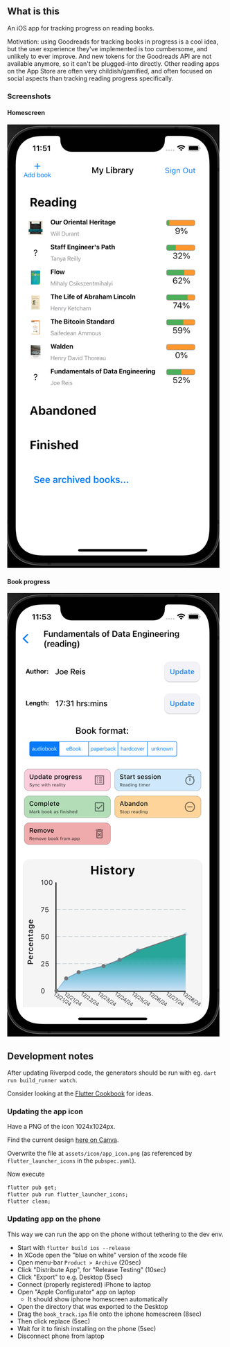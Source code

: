 ## What is this

An iOS app for tracking progress on reading books.

Motivation: using Goodreads for tracking books in progress is a cool idea, but the user experience
they've implemented is too cumbersome, and unlikely to ever improve. And new tokens for the
Goodreads API are not available anymore, so it can't be plugged-into directly. Other reading apps
on the App Store are often very childish/gamified, and often focused on social aspects than
tracking reading progress specifically.

### Screenshots

#### Homescreen

![homescreen.png](screenshots/homescreen.png)

#### Book progress

![book-progress.png](screenshots/book-progress.png)

## Development notes

After updating Riverpod code, the generators should be run with eg. `dart run build_runner watch`.

Consider looking at the [Flutter Cookbook](https://docs.flutter.dev/cookbook) for ideas.

### Updating the app icon

Have a PNG of the icon 1024x1024px.

Find the current
design [here on Canva](https://www.canva.com/design/DAGdUjxKLrc/cpdRXKwv_ZsDuiwb3pXkUQ/edit).

Overwrite the file at `assets/icon/app_icon.png` (as referenced by `flutter_launcher_icons` in
the `pubspec.yaml`).

Now execute

```shell
flutter pub get;
flutter pub run flutter_launcher_icons;
flutter clean;
```

### Updating app on the phone

This way we can run the app on the phone without tethering to the dev env.

* Start with `flutter build ios --release`
* In XCode open the "blue on white" version of the xcode file
* Open menu-bar `Product > Archive` (20sec)
* Click "Distribute App", for "Release Testing" (10sec)
* Click "Export" to e.g. Desktop (5sec)
* Connect (properly registered) iPhone to laptop
* Open "Apple Configurator" app on laptop
    * It should show iphone homescreen automatically
* Open the directory that was exported to the Desktop
* Drag the `book_track.ipa` file onto the iphone homescreen (8sec)
* Then click replace (5sec)
* Wait for it to finish installing on the phone (5sec)
* Disconnect phone from laptop
